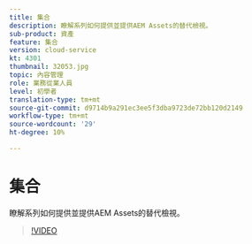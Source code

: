 ```yaml
---
title: 集合
description: 瞭解系列如何提供並提供AEM Assets的替代檢視。
sub-product: 資產
feature: 集合
version: cloud-service
kt: 4301
thumbnail: 32053.jpg
topic: 內容管理
role: 業務從業人員
level: 初學者
translation-type: tm+mt
source-git-commit: d9714b9a291ec3ee5f3dba9723de72bb120d2149
workflow-type: tm+mt
source-wordcount: '29'
ht-degree: 10%

---
```



# 集合

瞭解系列如何提供並提供AEM Assets的替代檢視。

>[!VIDEO](https://video.tv.adobe.com/v/32053/?quality=12&learn=on&hidetitle=true)